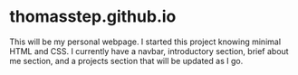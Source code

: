 # thomasstep.github.io

This will be my personal webpage. I started this project knowing minimal HTML and CSS.
I currently have a navbar, introductory section, brief about me section, and a projects section that will be updated as I go.
